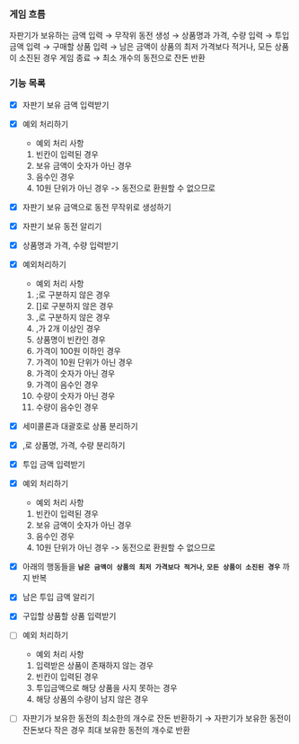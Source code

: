 ###  게임 흐름 

자판기가 보유하는 금액 입력 → 무작위 동전 생성 → 상품명과 가격, 수량 입력 → 투입 금액 입력 → 구매할 상품 입력 → 남은 금액이 상품의 최저 가격보다 적거나, 모든 상품이 소진된 경우 게임 종료 → 최소 개수의 동전으로 잔돈 반환

### 기능 목록

- [x] 자판기 보유 금액 입력받기
- [x] 예외 처리하기
    - 예외 처리 사항
    1. 빈칸이 입력된 경우 
    2. 보유 금액이 숫자가 아닌 경우
    3. 음수인 경우
    4. 10원 단위가 아닌 경우 -> 동전으로 환원할 수 없으므로
- [x] 자판기 보유 금액으로 동전 무작위로 생성하기
- [x] 자판기 보유 동전 알리기
- [x] 상품명과 가격, 수량 입력받기
- [x] 예외처리하기
    - 예외 처리 사항
    1. ;로 구분하지 않은 경우
    2. []로 구분하지 않은 경우
    3. ,로 구분하지 않은 경우
    4. ,가 2개 이상인 경우
    5. 상품명이 빈칸인 경우
    7. 가격이 100원 이하인 경우
    8. 가격이 10원 단위가 아닌 경우
    9. 가격이 숫자가 아닌 경우
    10. 가격이 음수인 경우
    11. 수량이 숫자가 아닌 경우
    12. 수량이 음수인 경우
- [x] 세미콜론과 대괄호로 상품 분리하기
- [x] ,로 상품명, 가격, 수량 분리하기
- [x] 투입 금액 입력받기
- [x] 예외 처리하기
    - 예외 처리 사항
    1. 빈칸이 입력된 경우
    2. 보유 금액이 숫자가 아닌 경우
    3. 음수인 경우
    4. 10원 단위가 아닌 경우 -> 동전으로 환원할 수 없으므로
- [x] 아래의 행동들을 **`남은 금액이 상품의 최저 가격보다 적거나`**, **`모든 상품이 소진된 경우`** 까지 반복
- [x] 남은 투입 금액 알리기
- [x] 구입할 상품할 상품 입력받기
- [ ] 예외 처리하기
    - 예외 처리 사항
    1. 입력받은 상품이 존재하지 않는 경우
    2. 빈칸이 입력된 경우
    3. 투입금액으로 해당 상품을 사지 못하는 경우
    4. 해당 상품의 수량이 남지 않은 경우
- [ ] 자판기가 보유한 동전의 최소한의 개수로 잔돈 반환하기
  → 자판기가 보유한 동전이 잔돈보다 작은 경우 최대 보유한 동전의 개수로 반환
  
